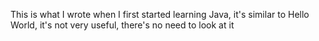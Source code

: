 This is what I wrote when I first started learning Java, it's similar to Hello World, it's not very useful, there's no need to look at it
